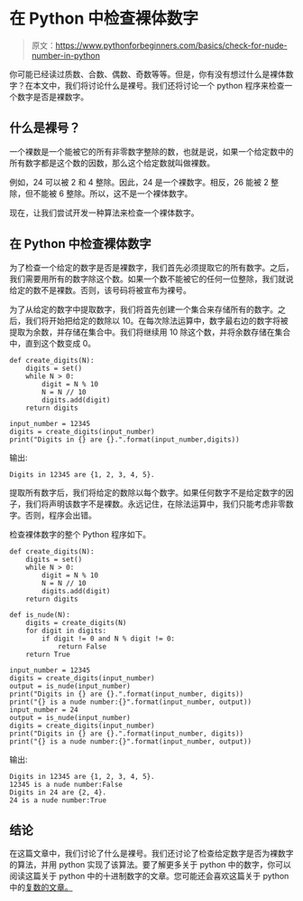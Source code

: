 # 在 Python 中检查裸体数字

> 原文：<https://www.pythonforbeginners.com/basics/check-for-nude-number-in-python>

你可能已经读过质数、合数、偶数、奇数等等。但是，你有没有想过什么是裸体数字？在本文中，我们将讨论什么是裸号。我们还将讨论一个 python 程序来检查一个数字是否是裸数字。

## 什么是裸号？

一个裸数是一个能被它的所有非零数字整除的数，也就是说，如果一个给定数中的所有数字都是这个数的因数，那么这个给定数就叫做裸数。

例如，24 可以被 2 和 4 整除。因此，24 是一个裸数字。相反，26 能被 2 整除，但不能被 6 整除。所以，这不是一个裸体数字。

现在，让我们尝试开发一种算法来检查一个裸体数字。

## 在 Python 中检查裸体数字

为了检查一个给定的数字是否是裸数字，我们首先必须提取它的所有数字。之后，我们需要用所有的数字除这个数。如果一个数不能被它的任何一位整除，我们就说给定的数不是裸数。否则，该号码将被宣布为裸号。

为了从给定的数字中提取数字，我们将首先创建一个集合来存储所有的数字。之后，我们将开始把给定的数除以 10。在每次除法运算中，数字最右边的数字将被提取为余数，并存储在集合中。我们将继续用 10 除这个数，并将余数存储在集合中，直到这个数变成 0。

```
def create_digits(N):
    digits = set()
    while N > 0:
        digit = N % 10
        N = N // 10
        digits.add(digit)
    return digits

input_number = 12345
digits = create_digits(input_number)
print("Digits in {} are {}.".format(input_number,digits)) 
```

输出:

```
Digits in 12345 are {1, 2, 3, 4, 5}.
```

提取所有数字后，我们将给定的数除以每个数字。如果任何数字不是给定数字的因子，我们将声明该数字不是裸数。永远记住，在除法运算中，我们只能考虑非零数字。否则，程序会出错。

检查裸体数字的整个 Python 程序如下。

```
def create_digits(N):
    digits = set()
    while N > 0:
        digit = N % 10
        N = N // 10
        digits.add(digit)
    return digits

def is_nude(N):
    digits = create_digits(N)
    for digit in digits:
        if digit != 0 and N % digit != 0:
            return False
    return True

input_number = 12345
digits = create_digits(input_number)
output = is_nude(input_number)
print("Digits in {} are {}.".format(input_number, digits))
print("{} is a nude number:{}".format(input_number, output))
input_number = 24
output = is_nude(input_number)
digits = create_digits(input_number)
print("Digits in {} are {}.".format(input_number, digits))
print("{} is a nude number:{}".format(input_number, output)) 
```

输出:

```
Digits in 12345 are {1, 2, 3, 4, 5}.
12345 is a nude number:False
Digits in 24 are {2, 4}.
24 is a nude number:True
```

## 结论

在这篇文章中，我们讨论了什么是裸号。我们还讨论了检查给定数字是否为裸数字的算法，并用 python 实现了该算法。要了解更多关于 python 中的数字，你可以阅读这篇关于 python 中的十进制数字的文章。您可能还会喜欢这篇关于 python 中的[复数的文章。](https://www.pythonforbeginners.com/data-types/complex-numbers-in-python)